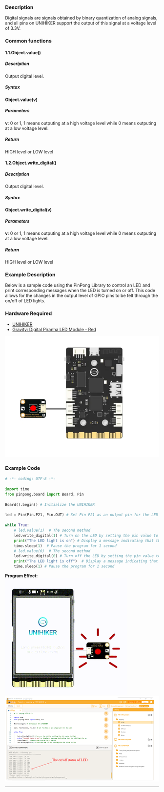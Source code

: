 ### **Description**
Digital signals are signals obtained by binary quantization of analog signals, and all pins on UNIHIKER support the output of this signal at a voltage level of 3.3V.
### **Common functions**
#### **1.1.Object.value()**
##### **Description**
Output digital level.
##### **Syntax**
**Object.value(v)**
##### **Parameters**
**v**: 0 or 1, 1 means outputing at a high voltage level while 0 means outputing at a low voltage level.
##### **Return**
HIGH level or LOW level
#### **1.2.Object.write_digital()**
##### **Description**
Output digital level.
##### **Syntax**
**Object.write_digital(v)**
##### **Parameters**
**v**: 0 or 1, 1 means outputing at a high voltage level while 0 means outputing at a low voltage level.
##### **Return**
HIGH level or LOW level
### **Example Description**
Below is a sample code using the PinPong Library to control an LED and print corresponding messages when the LED is turned on or off. This code allows for the changes in the output level of GPIO pins to be felt through the on/off of LED lights.
### **Hardware Required**

- [UNIHIKER](https://www.dfrobot.com/product-2691.html)
- [Gravity: Digital Piranha LED Module - Red](https://www.dfrobot.com/product-471.html)

![image.png](img/1_Digital_Output_GPIO_/1723018223112-121c4963-d384-4146-b17d-2687f7f23e60.png)
### **Example Code**
```python
# -*- coding: UTF-8 -*-

import time
from pinpong.board import Board, Pin

Board().begin() # Initialize the UNIHIKER

led = Pin(Pin.P21, Pin.OUT) # Set Pin P21 as an output pin for the LED

while True:
    # led.value(1)  # The second method
    led.write_digital(1) # Turn on the LED by setting the pin value to high
    print("The LED light is on") # Display a message indicating that the LED light is on 
    time.sleep(1)  # Pause the program for 1 second
    # led.value(0)  # The second method
    led.write_digital(0) # Turn off the LED by setting the pin value to low
    print("The LED light is off")  # Display a message indicating that the LED light is off
    time.sleep(1) # Pause the program for 1 second
```
**Program Effect:**
![20240805_154353[00h00m00s-00h00m05s].gif](img/1_Digital_Output_GPIO_/1722843885000-ab87e462-fbf8-41c3-ad2d-afeee0e974a2.gif)
![image.png](img/1_Digital_Output_GPIO_/1722825395989-dcda8b3a-c08b-4eee-ab6f-1a971144b844.png)


---
